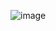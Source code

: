 ![image](https://github.com/ShchadkoAndrii/Git/assets/118735059/04a8d2df-0b8b-49cd-b18f-21b94f272e40)

